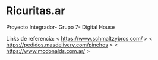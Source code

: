 # Ricuritas.ar
Proyecto Integrador- Grupo 7- Digital House

Links de referencia:
< https://www.schmaltzybros.com/ > 
< https://pedidos.masdelivery.com/pinchos > 
< https://www.mcdonalds.com.ar/ >
